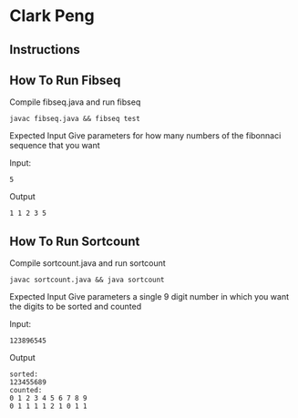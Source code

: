 # Clark Peng
## Instructions

## How To Run Fibseq

Compile fibseq.java and run fibseq

```
javac fibseq.java && fibseq test
```

Expected Input 
Give parameters for how many numbers of the fibonnaci sequence that you want

Input: 
```
5
```

Output
```
1 1 2 3 5 
```

## How To Run Sortcount

Compile sortcount.java and run sortcount

```
javac sortcount.java && java sortcount
```

Expected Input 
Give parameters a single 9 digit number in which you want the digits to be sorted and counted

Input: 
```
123896545
```

Output
```
sorted: 
123455689
counted: 
0 1 2 3 4 5 6 7 8 9 
0 1 1 1 1 2 1 0 1 1 
```
